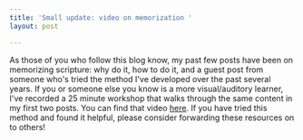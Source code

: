 ```yaml
---
title: 'Small update: video on memorization '
layout: post

---
```

As those of you who follow this blog know, my past few posts have been on memorizing scripture: why do it, how to do it, and a guest post from someone who's tried the method I've developed over the past several years.  If you or someone else you know is a more visual/auditory learner, I've recorded a 25 minute workshop that walks through the same content in my first two posts. You can find that video [here](https://drive.google.com/drive/folders/11rXrzTxozyXylc-s9odygCkEuvZO8g5m?usp=sharing). If you have tried this method and found it helpful, please consider forwarding these resources on to others!